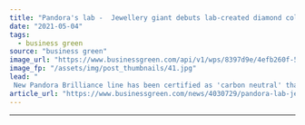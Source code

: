 ```yaml
---
title: "Pandora's lab -  Jewellery giant debuts lab-created diamond collection, vows to end use of mined diamonds"
date: "2021-05-04"
tags: 
  - business green
source: "business green"
image_url: "https://www.businessgreen.com/api/v1/wps/8397d9e/4efb260f-5d84-4637-8417-39da155aeed6/2/HIGH-RGB-SS21-PANDORA-BRILLIANCE-PRODUCT-YG-SILVER-10-RGB-185x114.jpg"
image_fp: "/assets/img/post_thumbnails/41.jpg"
lead: "
 New Pandora Brilliance line has been certified as 'carbon neutral' thanks to use of largely renewables-powered lab-created diamonds ..."
article_url: "https://www.businessgreen.com/news/4030729/pandora-lab-jewellery-giant-debuts-lab-created-diamond-collection-vows-end-mined-diamonds"
---
```


---
